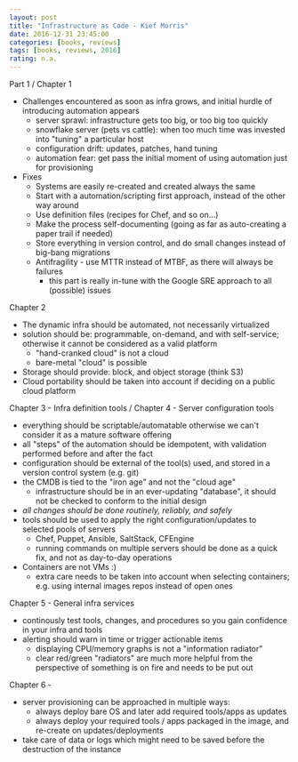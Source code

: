 ```yaml
---
layout: post
title: "Infrastructure as Code - Kief Morris"
date: 2016-12-31 23:45:00
categories: [books, reviews]
tags: [books, reviews, 2016]
rating: n.a.
---
```


Part 1 / Chapter 1

- Challenges encountered as soon as infra grows, and initial hurdle of introducing automation appears
    - server sprawl: infrastructure gets too big, or too big too quickly
    - snowflake server (pets vs cattle):  when too much time was invested into "tuning" a particular host
    - configuration drift: updates, patches, hand tuning
    - automation fear: get pass the initial moment of using automation just for provisioning
- Fixes
    - Systems are easily re-created and created always the same
    - Start with a automation/scripting first approach, instead of the other way around
    - Use definition files (recipes for Chef, and so on...)
    - Make the process self-documenting (going as far as auto-creating a paper trail if needed)
    - Store everything in version control, and do small changes instead of big-bang migrations
    - Antifragility - use MTTR instead of MTBF, as there will always be failures
        - this part is really in-tune with the Google SRE approach to all (possible) issues

Chapter 2
- The dynamic infra should be automated, not necessarily virtualized
- solution should be: programmable, on-demand, and with self-service; otherwise it cannot be considered as a valid platform
    - "hand-cranked cloud" is not a cloud
    - bare-metal "cloud" is possible
- Storage should provide: block, and object storage (think S3)
- Cloud portability should be taken into account if deciding on a public cloud platform

Chapter 3 - Infra definition tools / Chapter 4 - Server configuration tools
- everything should be scriptable/automatable otherwise we can't consider it as a mature software offering
- all "steps" of the automation should be idempotent, with validation performed before and after the fact
- configuration should be external of the tool(s) used, and stored in a version control system (e.g. git)
- the CMDB is tied to the "iron age" and not the "cloud age"
    - infrastructure should be in an ever-updating "database", it should not be checked to conform to the initial design
- _all changes should be done routinely, reliably, and safely_
- tools should be used to apply the right configuration/updates to selected pools of servers
    - Chef, Puppet, Ansible, SaltStack, CFEngine
    - running commands on multiple servers should be done as a quick fix, and not as day-to-day operations
- Containers are not VMs :)
    - extra care needs to be taken into account when selecting containers; e.g. using internal images repos instead of open ones

Chapter 5 - General infra services
- continously test tools, changes, and procedures so you gain confidence in your infra and tools
- alerting should warn in time or trigger actionable items
    - displaying CPU/memory graphs is not a "information radiator"
    - clear red/green "radiators" are much more helpful from the perspective of something is on fire and needs to be put out

Chapter 6 -
- server provisioning can be approached in multiple ways:
    - always deploy bare OS and later add required tools/apps as updates
    - always deploy your required tools / apps packaged in the image, and re-create on updates/deployments
- take care of data or logs which might need to be saved before the destruction of the instance
